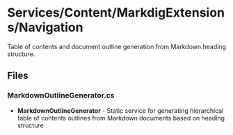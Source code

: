 # Services/Content/MarkdigExtensions/Navigation

Table of contents and document outline generation from Markdown heading structure.

## Files

### MarkdownOutlineGenerator.cs
- **MarkdownOutlineGenerator** - Static service for generating hierarchical table of contents outlines from Markdown documents based on heading structure
